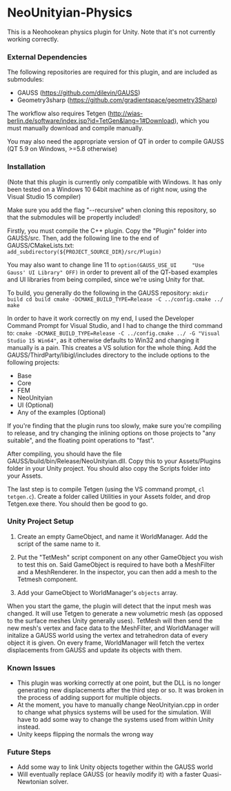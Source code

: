# NeoUnityian-Physics
This is a Neohookean physics plugin for Unity.  Note that it's not currently working correctly.

### External Dependencies
The following repositories are required for this plugin, and are included as submodules:
- GAUSS (https://github.com/dilevin/GAUSS)
- Geometry3sharp (https://github.com/gradientspace/geometry3Sharp)

The workflow also requires Tetgen (http://wias-berlin.de/software/index.jsp?id=TetGen&lang=1#Download), which you must manually download and compile manually.

You may also need the appropriate version of QT in order to compile GAUSS (QT 5.9 on Windows, >=5.8 otherwise)

### Installation
(Note that this plugin is currently only compatible with Windows. It has only been tested on a Windows 10 64bit machine as of right now, using the Visual Studio 15 compiler)

Make sure you add the flag "--recursive" when cloning this repository, so that the submodules will be propertly included!

Firstly, you must compile the C++ plugin.  Copy the "Plugin" folder into GAUSS/src. Then, add the following line to the end of GAUSS/CMakeLists.txt: `add_subdirectory(${PROJECT_SOURCE_DIR}/src/Plugin)`

You may also want to change line 11 to `option(GAUSS_USE_UI     "Use Gauss' UI Library" OFF)` in order to prevent all of the QT-based examples and UI libraries from being compiled, since we're using Unity for that.

To build, you generally do the following in the GAUSS repository:
`mkdir build
cd build
cmake -DCMAKE_BUILD_TYPE=Release -C ../config.cmake ../
make`

In order to have it work correctly on my end, I used the Developer Command Prompt for Visual Studio, and I had to change the third command to: `cmake -DCMAKE_BUILD_TYPE=Release -C ../config.cmake ../ -G "Visual Studio 15 Win64"`, as it otherwise defaults to Win32 and changing it manually is a pain. This creates a VS solution for the whole thing. Add the GAUSS/ThirdParty/libigl/includes directory to the include options to the following projects:
- Base
- Core
- FEM
- NeoUnityian
- UI (Optional)
- Any of the examples (Optional)

If you're finding that the plugin runs too slowly, make sure you're compiling to release, and try changing the inlining options on those projects to "any suitable", and the floating point operations to "fast".

After compiling, you should have the file GAUSS/build/bin/Release/NeoUnityian.dll. Copy this to your Assets/Plugins folder in your Unity project.  You should also copy the Scripts folder into your Assets.

The last step is to compile Tetgen (using the VS command prompt, `cl tetgen.c`). Create a folder called Utilities in your Assets folder, and drop Tetgen.exe there.  You should then be good to go.

### Unity Project Setup

1. Create an empty GameObject, and name it WorldManager.  Add the script of the same name to it.

2. Put the "TetMesh" script component on any other GameObject you wish to test this on.  Said GameObject is required to have both a MeshFilter and a MeshRenderer.  In the inspector, you can then add a mesh to the Tetmesh component.

3. Add your GameObject to WorldManager's `objects` array.  

When you start the game, the plugin will detect that the input mesh was changed.  It will use Tetgen to generate a new volumetric mesh (as opposed to the surface meshes Unity generally uses).  TetMesh will then send the new mesh's vertex and face data to the MeshFilter, and WorldManager will initalize a GAUSS world using the vertex and tetrahedron data of every object it is given. On every frame, WorldManager will fetch the vertex displacements from GAUSS and update its objects with them.

### Known Issues

- This plugin was working correctly at one point, but the DLL is no longer generating new displacements after the third step or so. It was broken in the process of adding support for multiple objects.
- At the moment, you have to manually change NeoUnityian.cpp in order to change what physics systems will be used for the simulation.  Will have to add some way to change the systems used from within Unity instead.
- Unity keeps flipping the normals the wrong way

### Future Steps

- Add some way to link Unity objects together within the GAUSS world
- Will eventually replace GAUSS (or heavily modify it) with a faster Quasi-Newtonian solver.
